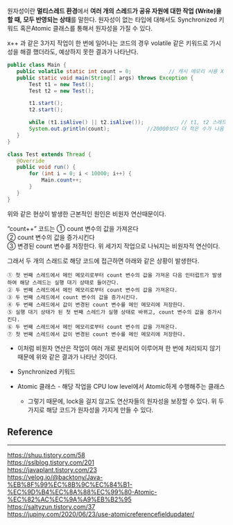 원자성이란 **멀티스레드 환경**에서 **여러 개의 스레드가 공유 자원에 대한 작업 (Write)을 할 때, 모두 반영되는 상태**를 말한다.
원자성이 없는 타입에 대해서도 Synchronized 키워드 혹은Atomic 클래스를 통해서 원자성을 가질 수 있다.



 x++ 과 같은 3가지 작업이 한 번에 일어나는 코드의 경우 
 volatile 같은 키워드로 가시성을 해결 했더라도, 예상하지 못한 결과가 나타난다.
 ```java
 public class Main {
    public volatile static int count = 0;            // 캐시 메모리 사용 X --> 가시성 해결
    public static void main(String[] args) throws Exception {
        Test t1 = new Test();
        Test t2 = new Test();

        t1.start();
        t2.start();

        while (t1.isAlive() || t2.isAlive());            // t1, t2 스레드 종료될 때까지 대기
        System.out.println(count);            //20000보다 더 적은 수가 나옴
    }
}

class Test extends Thread {
    @Override
    public void run() {
        for (int i = 0; i < 10000; i++) {
            Main.count++;
        }
    }
}
```
위와 같은 현상이 발생한 근본적인 원인은 비원자 연산때문이다.

“count++” 코드는
① count 변수의 값을 가져온다  
② count 변수의 값을 증가시킨다  
③ 변경된 count 변수를 저장한다.
위 세가지 작업으로 나눠지는 비원자적 연산이다.

그래서 두 개의 스래드로 해당 코드에 접근하면 아래와 같은 상황이 발생한다.
```
① 첫 번째 스레드에서 메인 메모리로부터 count 변수의 값을 가져온 다음 인터럽트가 발생하여 해당 스레드는 실행 대기 상태로 들어간다.  
② 두 번째 스레드에서 메인 메모리로부터 count 변수의 값을 가져온다.  
③ 두 번째 스레드에서 count 변수의 값을 증가시킨다.  
④ 두 번째 스레드에서 값이 변경된 count 변수를 메인 메모리에 저장한다.  
⑤ 실행 대기 상태가 된 첫 번째 스레드가 실행 상태로 바뀌고, count 변수의 값을 증가시킨다.
⑥ 두 번째 스레드에서 메인 메모리로부터 count 변수의 값을 가져온다.  
⑦ 첫 번째 스레드에서 값이 변경된 count 변수를 메인 메모리에 저장한다.
```
- 이처럼 비원자 연산은 작업이 여러 개로 분리되어 이루어져 한 번에 처리되지 않기 때문에 위와 같은 결과가 나타난 것이다.


- Synchronized 키워드
- Atomic 클래스 - 해당 작업을 CPU low level에서 Atomic하게 수행해주는 클래스
	- 그렇기 때문에, lock을 걸지 않고도 연산자들의 원자성을 보장할 수 있다.
위 두 가지로 해당 코드가 원자성을 가지게 만들 수 있다.


## Reference
***
https://shuu.tistory.com/58  
https://sslblog.tistory.com/201  
https://javaplant.tistory.com/23  
https://velog.io/@backtony/Java-%EB%8F%99%EC%8B%9C%EC%84%B1-%EC%9D%B4%EC%8A%88%EC%99%80-Atomic-%EC%82%AC%EC%9A%A9%EB%B2%95   
https://saltyzun.tistory.com/37  
https://jupiny.com/2020/06/23/use-atomicreferencefieldupdater/  